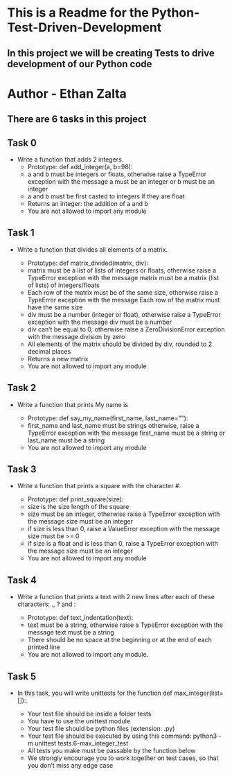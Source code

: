 # This is a Readme for the Python-Test-Driven-Development
## In this project we will be creating Tests to drive development of our Python code

# Author - Ethan Zalta

## There are 6 tasks in this project


## **Task 0**
* Write a function that adds 2 integers.
    * Prototype: def add_integer(a, b=98):
    * a and b must be integers or floats, otherwise raise a TypeError exception with the message a must be an integer or b must be an integer
    * a and b must be first casted to integers if they are float
    * Returns an integer: the addition of a and b
    * You are not allowed to import any module

## **Task 1**
* Write a function that divides all elements of a matrix.

    * Prototype: def matrix_divided(matrix, div):
    * matrix must be a list of lists of integers or floats, otherwise raise a TypeError exception with the message matrix must be a matrix (list of lists) of integers/floats
    * Each row of the matrix must be of the same size, otherwise raise a TypeError exception with the message Each row of the matrix must have the same size
    * div must be a number (integer or float), otherwise raise a TypeError exception with the message div must be a number
    * div can’t be equal to 0, otherwise raise a ZeroDivisionError exception with the message division by zero
    * All elements of the matrix should be divided by div, rounded to 2 decimal places
    * Returns a new matrix
    * You are not allowed to import any module

## **Task 2**
* Write a function that prints My name is <first name> <last name>

    * Prototype: def say_my_name(first_name, last_name=""):
    * first_name and last_name must be strings otherwise, raise a TypeError exception with the message first_name must be a string or last_name must be a string
    * You are not allowed to import any module

## **Task 3**
* Write a function that prints a square with the character #.

    * Prototype: def print_square(size):
    * size is the size length of the square
    * size must be an integer, otherwise raise a TypeError exception with the message size must be an integer
    * if size is less than 0, raise a ValueError exception with the message size must be >= 0
    * if size is a float and is less than 0, raise a TypeError exception with the message size must be an integer
    * You are not allowed to import any module

## **Task 4**
* Write a function that prints a text with 2 new lines after each of these characters: ., ? and :

    * Prototype: def text_indentation(text):
    * text must be a string, otherwise raise a TypeError exception with the message text must be a string
    * There should be no space at the beginning or at the end of each printed line
    * You are not allowed to import any module.

## **Task 5**
* In this task, you will write unittests for the function def max_integer(list=[]):.

    * Your test file should be inside a folder tests
    * You have to use the unittest module
    * Your test file should be python files (extension: .py)
    * Your test file should be executed by using this command: python3 -m unittest tests.6-max_integer_test
    * All tests you make must be passable by the function below
    * We strongly encourage you to work together on test cases, so that you don’t miss any edge case
